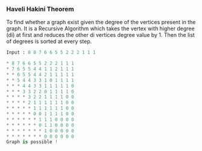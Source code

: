### Haveli Hakini Theorem
 To find whether a graph exist given the degree of the vertices present in the graph.
 It is a Recursive Algorithm which takes the vertex with higher degree (di) at first and reduces the other di vertices degree value by 1.
 Then the list of degrees is sorted at every step.

```python
Input : 8 8 7 6 6 5 5 2 2 2 1 1 1

* 8 7 6 6 5 5 2 2 2 1 1 1
* 7 6 5 5 4 4 1 1 2 1 1 1
* * 6 5 5 4 4 2 1 1 1 1 1
* * 5 4 4 3 3 1 0 1 1 1 1
* * * 4 4 3 3 1 1 1 1 1 0
* * * 3 3 2 2 0 1 1 1 1 0
* * * * 3 2 2 1 1 1 1 0 0
* * * * 2 1 1 1 1 1 1 0 0
* * * * * 1 1 1 1 1 1 0 0
* * * * * 0 0 1 1 1 1 0 0
* * * * * * 1 1 1 0 0 0 0
* * * * * * 0 1 1 0 0 0 0
* * * * * * * 1 0 0 0 0 0
* * * * * * * 0 0 0 0 0 0
Graph is possible !
```
